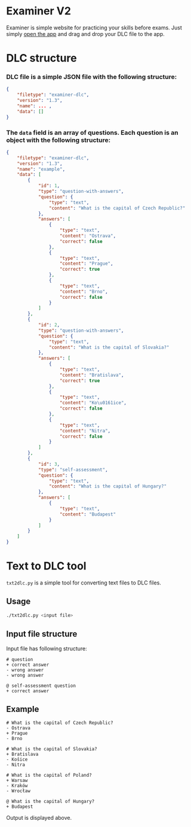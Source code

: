 # Examiner V2
Examiner is simple website for practicing your skills before exams.
Just simply [open the app](https://adaxiik.github.io/examiner-v2/) and drag and drop your DLC file to the app.

# DLC structure

### DLC file is a simple JSON file with the following structure:

```json
{
    "filetype": "examiner-dlc",
    "version": "1.3",
    "name": ... ,
    "data": []
}
```
### The `data` field is an array of questions. Each question is an object with the following structure:

```json
{
    "filetype": "examiner-dlc",
    "version": "1.3",
    "name": "example",
    "data": [
        {
            "id": 1,
            "type": "question-with-answers",
            "question": {
                "type": "text",
                "content": "What is the capital of Czech Republic?"
            },
            "answers": [
                {
                    "type": "text",
                    "content": "Ostrava",
                    "correct": false
                },
                {
                    "type": "text",
                    "content": "Prague",
                    "correct": true
                },
                {
                    "type": "text",
                    "content": "Brno",
                    "correct": false
                }
            ]
        },
        {
            "id": 2,
            "type": "question-with-answers",
            "question": {
                "type": "text",
                "content": "What is the capital of Slovakia?"
            },
            "answers": [
                {
                    "type": "text",
                    "content": "Bratislava",
                    "correct": true
                },
                {
                    "type": "text",
                    "content": "Ko\u0161ice",
                    "correct": false
                },
                {
                    "type": "text",
                    "content": "Nitra",
                    "correct": false
                }
            ]
        },
        {
            "id": 3,
            "type": "self-assessment",
            "question": {
                "type": "text",
                "content": "What is the capital of Hungary?"
            },
            "answers": [
                {
                    "type": "text",
                    "content": "Budapest"
                }
            ]
        }
    ]
}
```

# Text to DLC tool
`txt2dlc.py` is a simple tool for converting text files to DLC files. 

## Usage
```sh
./txt2dlc.py <input file>
```

## Input file structure
Input file has following structure:
```
# question
+ correct answer
- wrong answer
- wrong answer

@ self-assessment question
+ correct answer
```

## Example
```
# What is the capital of Czech Republic?
- Ostrava
+ Prague
- Brno

# What is the capital of Slovakia?
+ Bratislava
- Košice
- Nitra

# What is the capital of Poland?
+ Warsaw
- Kraków
- Wrocław

@ What is the capital of Hungary?
+ Budapest
```
Output is displayed above.
